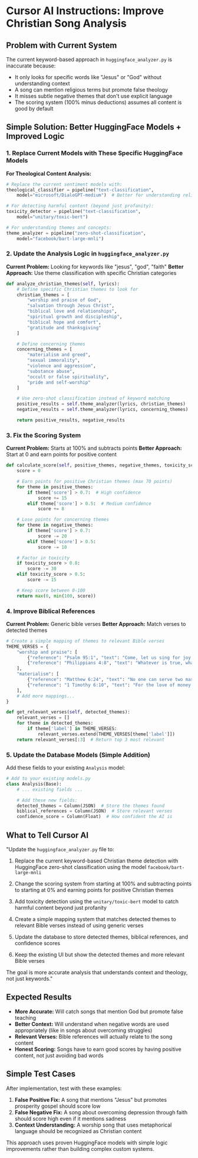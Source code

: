 # Cursor AI Instructions: Improve Christian Song Analysis

## Problem with Current System
The current keyword-based approach in `huggingface_analyzer.py` is inaccurate because:
- It only looks for specific words like "Jesus" or "God" without understanding context
- A song can mention religious terms but promote false theology
- It misses subtle negative themes that don't use explicit language
- The scoring system (100% minus deductions) assumes all content is good by default

## Simple Solution: Better HuggingFace Models + Improved Logic

### 1. Replace Current Models with These Specific HuggingFace Models

**For Theological Content Analysis:**
```python
# Replace the current sentiment models with:
theological_classifier = pipeline("text-classification",
    model="microsoft/DialoGPT-medium")  # Better for understanding religious context

# For detecting harmful content (beyond just profanity):
toxicity_detector = pipeline("text-classification",
    model="unitary/toxic-bert")

# For understanding themes and concepts:
theme_analyzer = pipeline("zero-shot-classification",
    model="facebook/bart-large-mnli")
```

### 2. Update the Analysis Logic in `huggingface_analyzer.py`

**Current Problem:** Looking for keywords like "jesus", "god", "faith"
**Better Approach:** Use theme classification with specific Christian categories

```python
def analyze_christian_themes(self, lyrics):
    # Define specific Christian themes to look for
    christian_themes = [
        "worship and praise of God",
        "salvation through Jesus Christ",
        "biblical love and relationships",
        "spiritual growth and discipleship",
        "biblical hope and comfort",
        "gratitude and thanksgiving"
    ]

    # Define concerning themes
    concerning_themes = [
        "materialism and greed",
        "sexual immorality",
        "violence and aggression",
        "substance abuse",
        "occult or false spirituality",
        "pride and self-worship"
    ]

    # Use zero-shot classification instead of keyword matching
    positive_results = self.theme_analyzer(lyrics, christian_themes)
    negative_results = self.theme_analyzer(lyrics, concerning_themes)

    return positive_results, negative_results
```

### 3. Fix the Scoring System

**Current Problem:** Starts at 100% and subtracts points
**Better Approach:** Start at 0 and earn points for positive content

```python
def calculate_score(self, positive_themes, negative_themes, toxicity_score):
    score = 0

    # Earn points for positive Christian themes (max 70 points)
    for theme in positive_themes:
        if theme['score'] > 0.7:  # High confidence
            score += 15
        elif theme['score'] > 0.5:  # Medium confidence
            score += 8

    # Lose points for concerning themes
    for theme in negative_themes:
        if theme['score'] > 0.7:
            score -= 20
        elif theme['score'] > 0.5:
            score -= 10

    # Factor in toxicity
    if toxicity_score > 0.8:
        score -= 30
    elif toxicity_score > 0.5:
        score -= 15

    # Keep score between 0-100
    return max(0, min(100, score))
```

### 4. Improve Biblical References

**Current Problem:** Generic bible verses
**Better Approach:** Match verses to detected themes

```python
# Create a simple mapping of themes to relevant Bible verses
THEME_VERSES = {
    "worship and praise": [
        {"reference": "Psalm 95:1", "text": "Come, let us sing for joy to the Lord..."},
        {"reference": "Philippians 4:8", "text": "Whatever is true, whatever is noble..."}
    ],
    "materialism": [
        {"reference": "Matthew 6:24", "text": "No one can serve two masters..."},
        {"reference": "1 Timothy 6:10", "text": "For the love of money is a root of all kinds of evil..."}
    ],
    # Add more mappings...
}

def get_relevant_verses(self, detected_themes):
    relevant_verses = []
    for theme in detected_themes:
        if theme['label'] in THEME_VERSES:
            relevant_verses.extend(THEME_VERSES[theme['label']])
    return relevant_verses[:3]  # Return top 3 most relevant
```

### 5. Update the Database Models (Simple Addition)

Add these fields to your existing `Analysis` model:

```python
# Add to your existing models.py
class Analysis(Base):
    # ... existing fields ...

    # Add these new fields:
    detected_themes = Column(JSON)  # Store the themes found
    biblical_references = Column(JSON)  # Store relevant verses
    confidence_score = Column(Float)  # How confident the AI is
```

## What to Tell Cursor AI

"Update the `huggingface_analyzer.py` file to:

1. Replace the current keyword-based Christian theme detection with HuggingFace zero-shot classification using the model `facebook/bart-large-mnli`

2. Change the scoring system from starting at 100% and subtracting points to starting at 0% and earning points for positive Christian themes

3. Add toxicity detection using the `unitary/toxic-bert` model to catch harmful content beyond just profanity

4. Create a simple mapping system that matches detected themes to relevant Bible verses instead of using generic verses

5. Update the database to store detected themes, biblical references, and confidence scores

6. Keep the existing UI but show the detected themes and more relevant Bible verses

The goal is more accurate analysis that understands context and theology, not just keywords."

## Expected Results

- **More Accurate:** Will catch songs that mention God but promote false teaching
- **Better Context:** Will understand when negative words are used appropriately (like in songs about overcoming struggles)
- **Relevant Verses:** Bible references will actually relate to the song content
- **Honest Scoring:** Songs have to earn good scores by having positive content, not just avoiding bad words

## Simple Test Cases

After implementation, test with these examples:

1. **False Positive Fix:** A song that mentions "Jesus" but promotes prosperity gospel should score low
2. **False Negative Fix:** A song about overcoming depression through faith should score high even if it mentions sadness
3. **Context Understanding:** A worship song that uses metaphorical language should be recognized as Christian content

This approach uses proven HuggingFace models with simple logic improvements rather than building complex custom systems.
